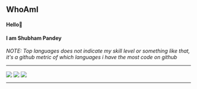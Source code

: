 ## WhoAmI

#### Hello👋
#### I am **Shubham Pandey**


*NOTE: Top languages does not indicate my skill level or something like that, it's a github metric of which languages i have the most code on github*

*************

<img align="center" src="https://github-readme-stats.vercel.app/api?username=shubham-s-pandey&show_icons=true&include_all_commits=true&theme=highcontrast" />
<img align="center" src="https://github-readme-stats.vercel.app/api/pin/?username=shubham-s-pandey&repo=shubham-s-pandey.github.io&theme=vision-friendly-dark" />
<img align="center" src="https://github-readme-stats.vercel.app/api/top-langs/?username=shubham-s-pandey&layout=compact&theme=maroongold" />

*************
